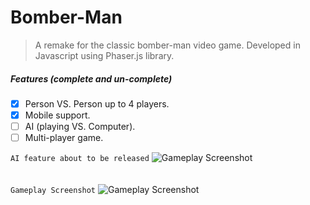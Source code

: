 
# Bomber-Man

> A remake for the classic bomber-man video game.
Developed in Javascript using Phaser.js library.

##### Features (complete and un-complete)
- [x] Person VS. Person up to 4 players.
- [x] Mobile support.
- [ ] AI (playing VS. Computer).
- [ ] Multi-player game.

`AI feature about to be released`
![Gameplay Screenshot](https://s1.gifyu.com/images/game5.gif)
<br/>
<br/>
<br/>
`Gameplay Screenshot`
![Gameplay Screenshot](http://3.126.2.79/wp-content/uploads/2020/04/bmb2.jpg)


